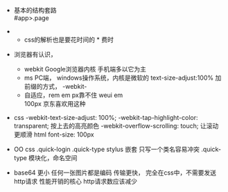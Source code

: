 - 基本的结构套路  
  #app>.page
- * css的解析也是要花时间的  * 费时
- 浏览器有认识，
  - webkit  Google浏览器内核  手机端多以它为主
  - ms  PC端， windows操作系统，内核是微软的
  text-size-adjust:100%
  加前缀的方式， -webkit-
  - 自适应，rem em     px靠不住
    weui em  
    100px  京东喜欢用这种

- css
  -webkit-text-size-adjust: 100%;
  -webkit-tap-highlight-color: transparent;  按上去的高亮颜色 
  -webkit-overflow-scrolling: touch;  让滚动更顺滑 
  html font-size: 100px
- OO css
  .quick-login .quick-type
  stylus  嵌套
  只写一个类名容易冲突
  .quick-type
  模块化，命名空间

- base64
  更小  任何一张图片都是编码
  传输更快， 完全在css中，不需要发送http请求  性能开销的核心
  http请求数应该减少